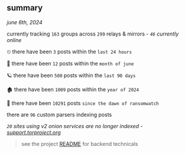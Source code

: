 
## summary
_june 6th, 2024_

currently tracking `163` groups across `299` relays & mirrors - _`46` currently online_

⏲ there have been `3` posts within the `last 24 hours`

🦈 there have been `12` posts within the `month of june`

🪐 there have been `500` posts within the `last 90 days`

🏚 there have been `1009` posts within the `year of 2024`

🦕 there have been `10291` posts `since the dawn of ransomwatch`

there are `96` custom parsers indexing posts

_`20` sites using v2 onion services are no longer indexed - [support.torproject.org](https://support.torproject.org/onionservices/v2-deprecation/)_

> see the project [README](https://github.com/joshhighet/ransomwatch#ransomwatch--) for backend technicals
